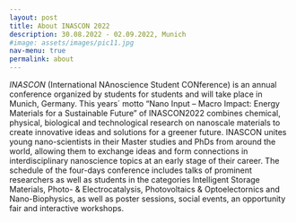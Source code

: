 ```yaml
---
layout: post
title: About INASCON 2022
description: 30.08.2022 - 02.09.2022, Munich
#image: assets/images/pic11.jpg
nav-menu: true
permalink: about
---
```


*INASCON*  (International NAnoscience Student CONference)  is an annual conference organized by students for students and will take place in Munich, Germany. This years´ motto “Nano Input – Macro Impact: Energy Materials for a Sustainable Future” of INASCON2022 combines chemical, physical, biological and technological research on nanoscale materials to create innovative ideas and solutions for a greener future.  INASCON unites young nano-scientists in their Master studies and PhDs from around the world, allowing them to exchange ideas and  form connections in interdisciplinary nanoscience topics at an early stage of their career. The schedule of the four-days conference includes talks of prominent researchers as well as students in the categories Intelligent Storage Materials, Photo- & Electrocatalysis, Photovoltaics & Optoelectornics and Nano-Biophysics, as well as poster sessions, social events, an opportunity fair and interactive workshops.
